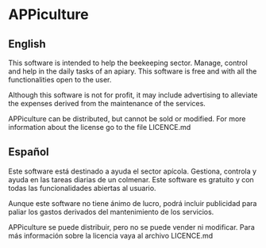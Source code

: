 # APPiculture

## English

This software is intended to help the beekeeping sector. Manage, control and help in the daily tasks of an apiary.
This software is free and with all the functionalities open to the user.

Although this software is not for profit, it may include advertising to alleviate the expenses derived from the maintenance of the services.

APPiculture can be distributed, but cannot be sold or modified. For more information about the license go to the file LICENCE.md

## Español

Este software está destinado a ayuda el sector apícola. Gestiona, controla y ayuda en las tareas diarias de un colmenar.
Este software es gratuito y con todas las funcionalidades abiertas al usuario.

Aunque este software no tiene ánimo de lucro, podrá incluir publicidad para paliar los gastos derivados del mantenimiento de los servicios.

APPiculture se puede distribuir, pero no se puede vender ni modificar. Para más información sobre la licencia vaya al archivo LICENCE.md
